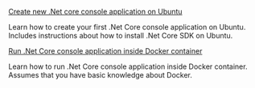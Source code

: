 [Create new .Net core console application on Ubuntu](docs/01-create-new-dotnetcore-console-app-on-ubuntu.md)

Learn how to create your first .Net Core console application on Ubuntu. Includes instructions about how to install .Net Core SDK on Ubuntu.

[Run .Net Core console application inside Docker container](docs/02-run-dotnetcore-console-app-in-docker.md)

Learn how to run .Net Core console application inside Docker container. Assumes that you have basic knowledge about Docker.

